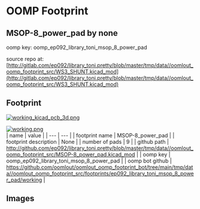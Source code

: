 # OOMP Footprint  
## MSOP-8_power_pad  by none  
  
oomp key: oomp_ep092_library_toni_msop_8_power_pad  
  
source repo at: [http://gitlab.com/ep092/library_toni.pretty/blob/master/tmp/data//oomlout_oomp_footprint_src/WS3_SHUNT.kicad_mod](http://gitlab.com/ep092/library_toni.pretty/blob/master/tmp/data//oomlout_oomp_footprint_src/WS3_SHUNT.kicad_mod)  
## Footprint  
  
[![working_kicad_pcb_3d.png](working_kicad_pcb_3d_600.png)](working_kicad_pcb_3d.png)  
  
[![working.png](working_600.png)](working.png)  
| name | value | 
| --- | --- | 
| footprint name | MSOP-8_power_pad | 
| footprint description | None | 
| number of pads | 9 | 
| github path | http://github.com/ep092/library_toni.pretty/blob/master/tmp/data//oomlout_oomp_footprint_src/MSOP-8_power_pad.kicad_mod | 
| oomp key | oomp_ep092_library_toni_msop_8_power_pad | 
| oomp bot github | https://github.com/oomlout/oomlout_oomp_footprint_bot/tree/main/tmp/data//oomlout_oomp_footprint_src/footprints/ep092_library_toni_msop_8_power_pad/working | 
## Images  
